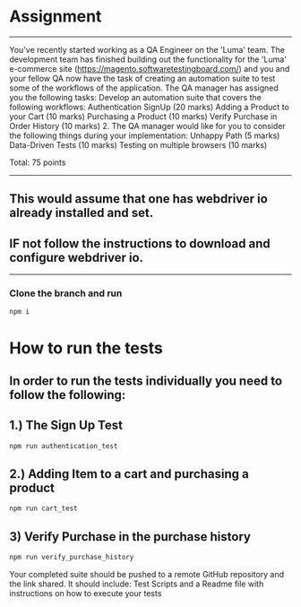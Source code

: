 
# Assignment 
-----------------------------------------------------------------------------
You've recently started working as a QA Engineer on the 'Luma' team. The development team has finished building out the functionality for the 'Luma' e-commerce site (https://magento.softwaretestingboard.com/) and you and your fellow QA now have the task of creating an automation suite to test some of the workflows of the application. The QA manager has assigned you the following tasks:
Develop an automation suite that covers the following workflows:
 Authentication
SignUp (20 marks)
Adding a Product to your Cart (10 marks)
Purchasing a Product (10 marks)
 Verify Purchase in Order History (10 marks)
2. The QA manager would like for you to consider the following things during your implementation:
 Unhappy Path (5 marks)
 Data-Driven Tests (10 marks)
 Testing on multiple browsers (10 marks)

Total: 75 points

----------------------------------
## This would assume that one has webdriver io already installed and set.
## IF not follow the instructions to download and configure webdriver io.

-------------------------------

### Clone the branch and run 
```bash
npm i
```
#  How to run the tests
## In order to run the tests individually you need to follow the following:
##     1.) The Sign Up Test

```bash
npm run authentication_test
```
##     2.) Adding Item to a cart and purchasing a product 

```bash
npm run cart_test
```
## 3) Verify Purchase in the purchase history 

```bash
npm run verify_purchase_history
```



Your completed suite should be pushed to a remote GitHub repository and the link shared. It should include: Test Scripts and a Readme file with instructions on how to execute your tests
